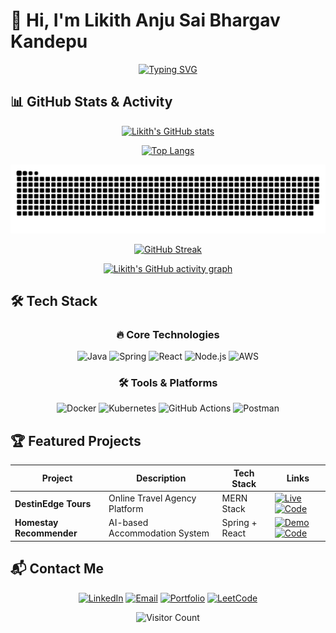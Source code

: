 # 👋 Hi, I'm Likith Anju Sai Bhargav Kandepu

<div align="center">
  
[![Typing SVG](https://readme-typing-svg.demolab.com?font=Fira+Code&weight=700&size=26&duration=4000&pause=1000&color=00F72E&width=500&lines=Full+Stack+Web+Developer;DevOps+Enthusiast;Cloud+Architecture;Open+Source+Contributor)](https://git.io/typing-svg)

</div>

## 📊 GitHub Stats & Activity

<div align="center">

<!-- GitHub Stats with Customization -->
[![Likith's GitHub stats](https://github-readme-stats.vercel.app/api?username=likithkandepu13&show_icons=true&theme=radical&include_all_commits=true&count_private=true&hide_border=true)](https://github.com/likithkandepu13/github-readme-stats)

<!-- Compact Language Stats -->
[![Top Langs](https://github-readme-stats.vercel.app/api/top-langs/?username=likithkandepu13&layout=compact&theme=radical&hide_border=true&langs_count=6)](https://github.com/likithkandepu13/github-readme-stats)

<!-- GUARANTEED WORKING SNAKE ANIMATION -->
![Snake animation](https://raw.githubusercontent.com/platane/platane/output/github-contribution-grid-snake-dark.svg)

<!-- ALTERNATE STREAK STATS -->
[![GitHub Streak](https://streak-stats.demolab.com?user=likithkandepu13&theme=radical&hide_border=true&date_format=M%20j%5B%2C%20Y%5D)](https://git.io/streak-stats)

<!-- 3D CONTRIBUTIONS GRAPH -->
[![Likith's GitHub activity graph](https://github-readme-3d-activity-graph.vercel.app/graph?username=likithkandepu13&theme=react-dark&hide_border=true)](https://github.com/ashutosh00710/github-readme-activity-graph)

</div>

## 🛠️ Tech Stack

<div align="center">

### 🔥 Core Technologies
![Java](https://img.shields.io/badge/Java-%23ED8B00.svg?style=for-the-badge&logo=java&logoColor=white)
![Spring](https://img.shields.io/badge/Spring-%236DB33F.svg?style=for-the-badge&logo=spring&logoColor=white)
![React](https://img.shields.io/badge/React-%2320232a.svg?style=for-the-badge&logo=react&logoColor=%2361DAFB)
![Node.js](https://img.shields.io/badge/Node.js-339933?style=for-the-badge&logo=nodedotjs&logoColor=white)
![AWS](https://img.shields.io/badge/AWS-%23FF9900.svg?style=for-the-badge&logo=amazon-aws&logoColor=white)

### 🛠️ Tools & Platforms
![Docker](https://img.shields.io/badge/Docker-%230db7ed.svg?style=for-the-badge&logo=docker&logoColor=white)
![Kubernetes](https://img.shields.io/badge/Kubernetes-%23326ce5.svg?style=for-the-badge&logo=kubernetes&logoColor=white)
![GitHub Actions](https://img.shields.io/badge/GitHub_Actions-%232671E5.svg?style=for-the-badge&logo=githubactions&logoColor=white)
![Postman](https://img.shields.io/badge/Postman-FF6C37?style=for-the-badge&logo=postman&logoColor=white)

</div>

## 🏆 Featured Projects

<div align="center">

| Project | Description | Tech Stack | Links |
|---------|-------------|------------|-------|
| **DestinEdge Tours** | Online Travel Agency Platform | MERN Stack | [![Live](https://img.shields.io/badge/-Live-green)](https://destinedgetours.com) [![Code](https://img.shields.io/badge/-Code-black)](https://github.com/likithkandepu13/destinedge) |
| **Homestay Recommender** | AI-based Accommodation System | Spring + React | [![Demo](https://img.shields.io/badge/-Demo-blue)](https://homestay-demo.com) [![Code](https://img.shields.io/badge/-Code-black)](https://github.com/likithkandepu13/homestay-recommender) |

</div>

## 📬 Contact Me

<div align="center">

[![LinkedIn](https://img.shields.io/badge/LinkedIn-0077B5?style=for-the-badge&logo=linkedin&logoColor=white)](https://www.linkedin.com/in/likithkandepu13/)
[![Email](https://img.shields.io/badge/Email-D14836?style=for-the-badge&logo=gmail&logoColor=white)](mailto:2200030837cseh@gmail.com)
[![Portfolio](https://img.shields.io/badge/Portfolio-%23000000.svg?style=for-the-badge&logo=firefox&logoColor=#FF7139)](https://likithkandepu13.github.io)
[![LeetCode](https://img.shields.io/badge/LeetCode-000000?style=for-the-badge&logo=LeetCode&logoColor=#d16c06)](https://leetcode.com/likithkandepu13/)

</div>

<div align="center">
  
![Visitor Count](https://komarev.com/ghpvc/?username=likithkandepu13&label=Profile+Views&style=flat-square&color=blueviolet)

</div>
